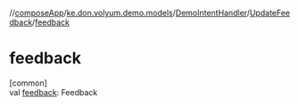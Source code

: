 //[composeApp](../../../../index.md)/[ke.don.volyum.demo.models](../../index.md)/[DemoIntentHandler](../index.md)/[UpdateFeedback](index.md)/[feedback](feedback.md)

# feedback

[common]\
val [feedback](feedback.md): Feedback